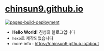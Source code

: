 # [chinsun9.github.io](https://chinsun9.github.io/)

[![pages-build-deployment](https://github.com/chinsun9/chinsun9.github.io/actions/workflows/pages/pages-build-deployment/badge.svg)](https://github.com/chinsun9/chinsun9.github.io/actions/workflows/pages/pages-build-deployment)

- **Hello World!** 친성의 블로그입니다
- `hexo`로 제작되었습니다
- more info : https://chinsun9.github.io/about

